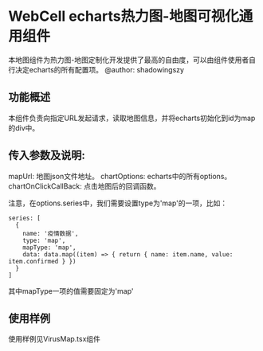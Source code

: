 # WebCell echarts热力图-地图可视化通用组件
本地图组件为热力图-地图定制化开发提供了最高的自由度，可以由组件使用者自行决定echarts的所有配置项。
@author: shadowingszy

## 功能概述
本组件负责向指定URL发起请求，读取地图信息，并将echarts初始化到id为map的div中。

## 传入参数及说明:
mapUrl: 地图json文件地址。
chartOptions: echarts中的所有options。
chartOnClickCallBack: 点击地图后的回调函数。

注意，在options.series中，我们需要设置type为'map'的一项，比如：
```
series: [
  {
    name: '疫情数据',
    type: 'map',
    mapType: 'map',
    data: data.map((item) => { return { name: item.name, value: item.confirmed } })
  }
]
```
其中mapType一项的值需要固定为'map'

## 使用样例
使用样例见VirusMap.tsx组件